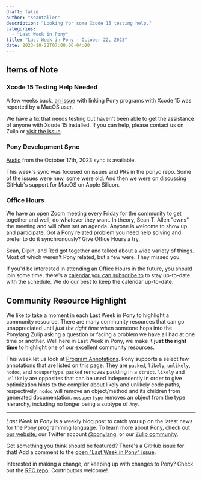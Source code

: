 ```yaml
---
draft: false
author: "seantallen"
description: "Looking for some Xcode 15 testing help."
categories:
  - "Last Week in Pony"
title: "Last Week in Pony - October 22, 2023"
date: 2023-10-22T07:00:06-04:00
---
```


## Items of Note

### Xcode 15 Testing Help Needed

A few weeks back, [an issue](https://github.com/ponylang/ponyc/issues/4454) with linking Pony programs with Xcode 15 was reported by a MacOS user.

We have a fix that needs testing but haven't been able to get the assistance of anyone with Xcode 15 installed. If you can help, please contact us on Zulip or [visit the issue](https://github.com/ponylang/ponyc/issues/4454).

### Pony Development Sync

[Audio](https://sync-recordings.ponylang.io/r/2023_10_17.m4a) from the October 17th, 2023 sync is available.

This week's sync was focused on issues and PRs in the ponyc repo. Some of the issues were new, some were old. And then we were on discussing GitHub's support for MacOS on Apple Silicon.

### Office Hours

We have an open Zoom meeting every Friday for the community to get together and well, do whatever they want. In theory, Sean T. Allen "owns" the meeting and will often set an agenda. Anyone is welcome to show up and participate. Got a Pony related problem you need help solving and prefer to do it synchronously? Give Office Hours a try.

Sean, Dipin, and Red got together and talked about a wide variety of things. Most of which weren't Pony related, but a few were. They missed you.

If you'd be interested in attending an Office Hours in the future, you should join some time, there's a [calendar you can subscribe to](https://calendar.google.com/calendar/ical/4465e68ae24131ae00461a40893f2637a2c9ac510e311a44ff78680e2f183ce3%40group.calendar.google.com/public/basic.ics) to stay up-to-date with the schedule. We do our best to keep the calendar up-to-date.

## Community Resource Highlight

We like to take a moment in each Last Week in Pony to highlight a community resource. There are many community resources that can go unappreciated until _just the right time_ when someone hops into the Ponylang Zulip asking a question or facing a problem we have all had at one time or another. Well here in Last Week in Pony, we make it **just the right time** to highlight one of our excellent community resources.

This week let us look at [Program Annotations](https://tutorial.ponylang.io/appendices/annotations). Pony supports a select few annotations that are listed on this page. They are `packed`, `likely`, `unlikely`, `nodoc`, and `nosupertype`. `packed` removes padding in a `struct`. `likely` and `unlikely` are opposites that can be used independently in order to give optimization hints to the compiler about likely and unlikely code paths, respectively. `nodoc` will remove an object/method and its children from generated documentation. `nosupertype` removes an object from the type hierarchy, including no longer being a subtype of `Any`.

---

_Last Week In Pony_ is a weekly blog post to catch you up on the latest news for the Pony programming language. To learn more about Pony, check out [our website](https://ponylang.io), our Twitter account [@ponylang](https://twitter.com/ponylang), or our [Zulip community](https://ponylang.zulipchat.com).

Got something you think should be featured? There's a GitHub issue for that! Add a comment to the [open "Last Week in Pony" issue](https://github.com/ponylang/ponylang.github.io/issues?q=is%3Aissue+is%3Aopen+label%3Alast-week-in-pony).

Interested in making a change, or keeping up with changes to Pony? Check out the [RFC repo](https://github.com/ponylang/rfcs). Contributors welcome!
